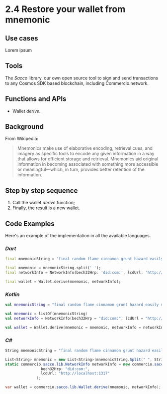 # 2.4 Restore your wallet from mnemonic

## Use cases

Lorem ipsum

## Tools

The _Sacco_ library, our own open source tool to sign and send transactions to any Cosmos SDK based blockchain, including Commercio.network.

## Functions and APIs

- Wallet _derive_.

## Background

From Wikipedia:
> Mnemonics make use of elaborative encoding, retrieval cues, and imagery as specific tools to encode any given information in a way that allows for efficient storage and retrieval. Mnemonics aid original information in becoming associated with something more accessible or meaningful—which, in turn, provides better retention of the information.

## Step by step sequence

1. Call the wallet _derive_ function;
2. Finally, the result is a new wallet.

## Code Examples

Here's an example of the implementation in all the available languages.

### _Dart_

```dart
final mnemonicString = 'final random flame cinnamon grunt hazard easily mutual resist pond solution define knife female tongue crime atom jaguar alert library best forum lesson rigid';

final mnemonic = mnemonicString.split(' ');
final networkInfo = NetworkInfo(bech32Hrp: 'did:com:', lcdUrl: 'http://localhost:1317');

final wallet = Wallet.derive(mnemonic, networkInfo);
```

### _Kotlin_

```kotlin
val mnemonicString = "final random flame cinnamon grunt hazard easily mutual resist pond solution define knife female tongue crime atom jaguar alert library best forum lesson rigid"

val mnemonic = listOf(mnemonicString)
val networkInfo = NetworkInfo(bech32Hrp = "did:com:", lcdUrl = "http://localhost:1317")

val wallet = Wallet.derive(mnemonic = mnemonic, networkInfo = networkInfo)
```

### _C#_

```csharp
String mnemonicString = "final random flame cinnamon grunt hazard easily mutual resist pond solution define knife female tongue crime atom jaguar alert library best forum lesson rigid";

List<String> mnemonic = new List<String>(mnemonicString.Split(" ", StringSplitOptions.RemoveEmptyEntries));
static commercio.sacco.lib.NetworkInfo networkInfo = new commercio.sacco.lib.NetworkInfo(
                bech32Hrp: "did:com:",
                lcdUrl: "http://localhost:1317"
              );

var wallet = commercio.sacco.lib.Wallet.derive(mnemonic, networkInfo);
```
